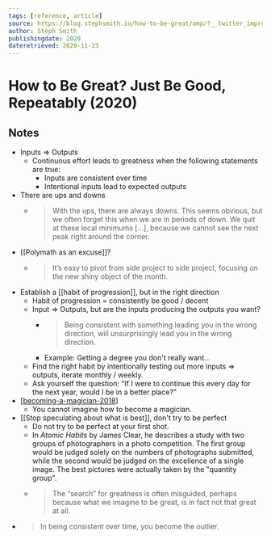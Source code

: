 ```yaml
---
tags: [reference, article]
source: https://blog.stephsmith.io/how-to-be-great/amp/?__twitter_impression=true
author: Steph Smith
publishingdate: 2020
dateretrieved: 2020-11-23
---
```


# How to Be Great? Just Be Good, Repeatably (2020)

## Notes

- Inputs => Outputs
  - Continuous effort leads to greatness when the following statements are true:
    - Inputs are consistent over time
    - Intentional inputs lead to expected outputs
- There are ups and downs
  - > With the ups, there are always downs. This seems obvious, but we often forget this when we are in periods of down. We quit at these local minimums [...], because we cannot see the next peak right around the corner. 
- [[Polymath as an excuse]]?
  - > It’s easy to pivot from side project to side project, focusing on the new shiny object of the month.
- Establish a [[habit of progression]], but in the right direction
  - Habit of progression = consistently be good / decent
  - Input => Outputs, but are the inputs producing the outputs you want?
    - > Being consistent with something leading you in the wrong direction, will unsurprisingly lead you in the wrong direction.
    - Example: Getting a degree you don't really want...
  - Find the right habit by intentionally testing out more inputs => outputs, iterate monthly / weekly.
  - Ask yourself the question: “If I were to continue this every day for the next year, would I be in a better place?”
- [[becoming-a-magician-2018]]
  - You cannot imagine how to become a magician.
- [[Stop speculating about what is best]], don't try to be perfect
  - Do not try to be perfect at your first shot.
  - In *Atomic Habits* by James Clear, he describes a study with two groups of photographers in a photo competition. The first group would be judged solely on the numbers of photographs submitted, while the second would be judged on the excellence of a single image. The best pictures were actually taken by the "quantity group".
  - > The “search” for greatness is often misguided, perhaps because what we imagine to be great, is in fact not that great at all.
- > In being consistent over time, you become the outlier. 


[//begin]: # "Autogenerated link references for markdown compatibility"
[polymath-as-an-excuse]: ../1-fleeting/polymath-as-an-excuse "Polymath As An Excuse"
[habit-of-progression]: ../2-literature/habit-of-progression "Habit of Progression"
[becoming-a-magician-2018]: becoming-a-magician-2018 "Becoming A Magician (2018)"
[stop-speculating-about-what-is-best]: ../2-literature/stop-speculating-about-what-is-best "Stop Speculating About What Is Best"
[//end]: # "Autogenerated link references"